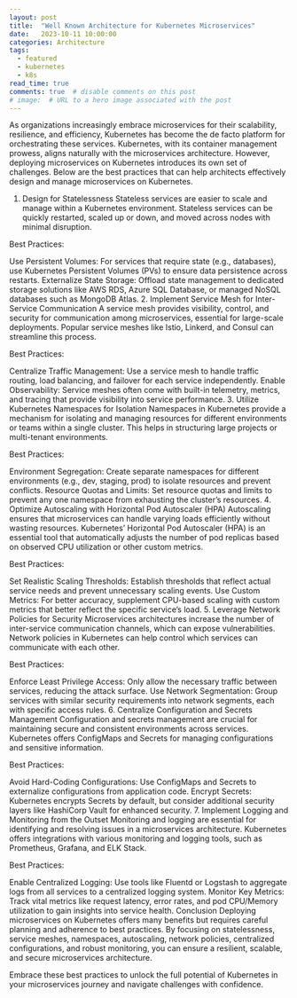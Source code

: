 ```yaml
---
layout: post
title:  "Well Known Architecture for Kubernetes Microservices"
date:   2023-10-11 10:00:00
categories: Architecture
tags:
  - featured
  - kubernetes
  - k8s
read_time: true
comments: true  # disable comments on this post
# image:  # URL to a hero image associated with the post
---
```



As organizations increasingly embrace microservices for their scalability, resilience, and efficiency, Kubernetes has become the de facto platform for orchestrating these services. Kubernetes, with its container management prowess, aligns naturally with the microservices architecture. However, deploying microservices on Kubernetes introduces its own set of challenges. Below are the best practices that can help architects effectively design and manage microservices on Kubernetes.

1. Design for Statelessness
Stateless services are easier to scale and manage within a Kubernetes environment. Stateless services can be quickly restarted, scaled up or down, and moved across nodes with minimal disruption.

Best Practices:

Use Persistent Volumes: For services that require state (e.g., databases), use Kubernetes Persistent Volumes (PVs) to ensure data persistence across restarts.
Externalize State Storage: Offload state management to dedicated storage solutions like AWS RDS, Azure SQL Database, or managed NoSQL databases such as MongoDB Atlas.
2. Implement Service Mesh for Inter-Service Communication
A service mesh provides visibility, control, and security for communication among microservices, essential for large-scale deployments. Popular service meshes like Istio, Linkerd, and Consul can streamline this process.

Best Practices:

Centralize Traffic Management: Use a service mesh to handle traffic routing, load balancing, and failover for each service independently.
Enable Observability: Service meshes often come with built-in telemetry, metrics, and tracing that provide visibility into service performance.
3. Utilize Kubernetes Namespaces for Isolation
Namespaces in Kubernetes provide a mechanism for isolating and managing resources for different environments or teams within a single cluster. This helps in structuring large projects or multi-tenant environments.

Best Practices:

Environment Segregation: Create separate namespaces for different environments (e.g., dev, staging, prod) to isolate resources and prevent conflicts.
Resource Quotas and Limits: Set resource quotas and limits to prevent any one namespace from exhausting the cluster’s resources.
4. Optimize Autoscaling with Horizontal Pod Autoscaler (HPA)
Autoscaling ensures that microservices can handle varying loads efficiently without wasting resources. Kubernetes’ Horizontal Pod Autoscaler (HPA) is an essential tool that automatically adjusts the number of pod replicas based on observed CPU utilization or other custom metrics.

Best Practices:

Set Realistic Scaling Thresholds: Establish thresholds that reflect actual service needs and prevent unnecessary scaling events.
Use Custom Metrics: For better accuracy, supplement CPU-based scaling with custom metrics that better reflect the specific service’s load.
5. Leverage Network Policies for Security
Microservices architectures increase the number of inter-service communication channels, which can expose vulnerabilities. Network policies in Kubernetes can help control which services can communicate with each other.

Best Practices:

Enforce Least Privilege Access: Only allow the necessary traffic between services, reducing the attack surface.
Use Network Segmentation: Group services with similar security requirements into network segments, each with specific access rules.
6. Centralize Configuration and Secrets Management
Configuration and secrets management are crucial for maintaining secure and consistent environments across services. Kubernetes offers ConfigMaps and Secrets for managing configurations and sensitive information.

Best Practices:

Avoid Hard-Coding Configurations: Use ConfigMaps and Secrets to externalize configurations from application code.
Encrypt Secrets: Kubernetes encrypts Secrets by default, but consider additional security layers like HashiCorp Vault for enhanced security.
7. Implement Logging and Monitoring from the Outset
Monitoring and logging are essential for identifying and resolving issues in a microservices architecture. Kubernetes offers integrations with various monitoring and logging tools, such as Prometheus, Grafana, and ELK Stack.

Best Practices:

Enable Centralized Logging: Use tools like Fluentd or Logstash to aggregate logs from all services to a centralized logging system.
Monitor Key Metrics: Track vital metrics like request latency, error rates, and pod CPU/Memory utilization to gain insights into service health.
Conclusion
Deploying microservices on Kubernetes offers many benefits but requires careful planning and adherence to best practices. By focusing on statelessness, service meshes, namespaces, autoscaling, network policies, centralized configurations, and robust monitoring, you can ensure a resilient, scalable, and secure microservices architecture.

Embrace these best practices to unlock the full potential of Kubernetes in your microservices journey and navigate challenges with confidence.
